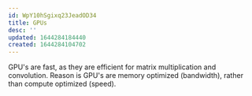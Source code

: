 ```yaml
---
id: WpY10hSgixq23JeadOD34
title: GPUs
desc: ''
updated: 1644284184440
created: 1644284104702
---
```

GPU's are fast, as they are efficient for matrix multiplication and convolution. Reason is GPU's are memory optimized (bandwidth), rather than compute optimized (speed).


